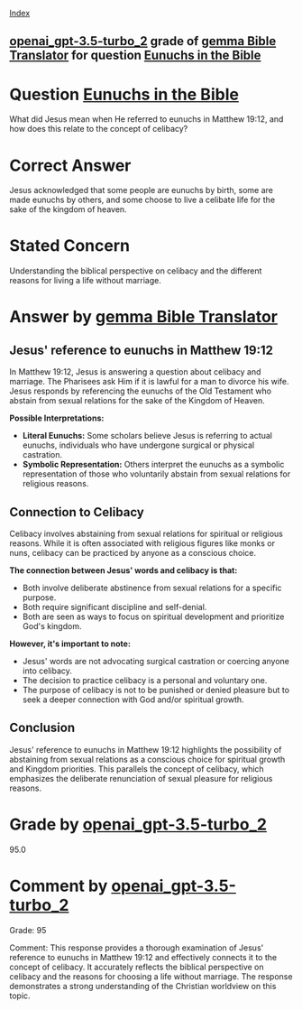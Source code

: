 
[Index](../../../../index.md)
## [openai_gpt-3.5-turbo_2](../../../grading_models/openai_gpt-3.5-turbo_2.md) grade of [gemma Bible Translator](../../../answering_models/gemma_Bible_Translator.md) for question [Eunuchs in the Bible](../../../questions/Eunuchs_in_the_Bible.md)

# Question [Eunuchs in the Bible](../../../questions/Eunuchs_in_the_Bible.md)
What did Jesus mean when He referred to eunuchs in Matthew 19:12, and how does this relate to the concept of celibacy?

# Correct Answer
Jesus acknowledged that some people are eunuchs by birth, some are made eunuchs by others, and some choose to live a celibate life for the sake of the kingdom of heaven.

# Stated Concern
Understanding the biblical perspective on celibacy and the different reasons for living a life without marriage.

# Answer by [gemma Bible Translator](../../../answering_models/gemma_Bible_Translator.md)
## Jesus' reference to eunuchs in Matthew 19:12

In Matthew 19:12, Jesus is answering a question about celibacy and marriage. The Pharisees ask Him if it is lawful for a man to divorce his wife. Jesus responds by referencing the eunuchs of the Old Testament who abstain from sexual relations for the sake of the Kingdom of Heaven.

**Possible Interpretations:**

* **Literal Eunuchs:** Some scholars believe Jesus is referring to actual eunuchs, individuals who have undergone surgical or physical castration. 
* **Symbolic Representation:** Others interpret the eunuchs as a symbolic representation of those who voluntarily abstain from sexual relations for religious reasons.


## Connection to Celibacy

Celibacy involves abstaining from sexual relations for spiritual or religious reasons. While it is often associated with religious figures like monks or nuns, celibacy can be practiced by anyone as a conscious choice.

**The connection between Jesus' words and celibacy is that:**

* Both involve deliberate abstinence from sexual relations for a specific purpose.
* Both require significant discipline and self-denial.
* Both are seen as ways to focus on spiritual development and prioritize God's kingdom.


**However, it's important to note:**

* Jesus' words are not advocating surgical castration or coercing anyone into celibacy.
* The decision to practice celibacy is a personal and voluntary one.
* The purpose of celibacy is not to be punished or denied pleasure but to seek a deeper connection with God and/or spiritual growth.


## Conclusion

Jesus' reference to eunuchs in Matthew 19:12 highlights the possibility of abstaining from sexual relations as a conscious choice for spiritual growth and Kingdom priorities. This parallels the concept of celibacy, which emphasizes the deliberate renunciation of sexual pleasure for religious reasons.

# Grade by [openai_gpt-3.5-turbo_2](../../../grading_models/openai_gpt-3.5-turbo_2.md)
95.0

# Comment by [openai_gpt-3.5-turbo_2](../../../grading_models/openai_gpt-3.5-turbo_2.md)
Grade: 95

Comment: This response provides a thorough examination of Jesus' reference to eunuchs in Matthew 19:12 and effectively connects it to the concept of celibacy. It accurately reflects the biblical perspective on celibacy and the reasons for choosing a life without marriage. The response demonstrates a strong understanding of the Christian worldview on this topic.
